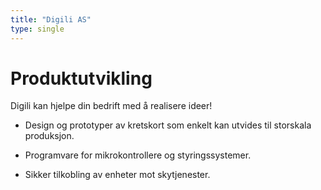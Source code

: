 ```yaml
---
title: "Digili AS"
type: single
---
```


# Produktutvikling

Digili kan hjelpe din bedrift med å realisere ideer!

* Design og prototyper av kretskort som enkelt kan utvides til storskala produksjon.

* Programvare for mikrokontrollere og styringssystemer.

* Sikker tilkobling av enheter mot skytjenester.
